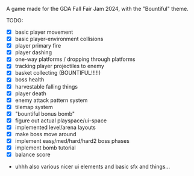 A game made for the GDA Fall Fair Jam 2024, with the "Bountiful" theme.

TODO:
- [x] basic player movement
- [x] basic player-environment collisions
- [x] player primary fire
- [x] player dashing
- [x] one-way platforms / dropping through platforms
- [x] tracking player projectiles to enemy
- [x] basket collecting (BOUNTIFUL!!!!!)
- [x] boss health
- [x] harvestable falling things
- [x] player death
- [x] enemy attack pattern system
- [x] tilemap system
- [x] "bountiful bonus bomb"
- [x] figure out actual playspace/ui-space
- [x] implemented level/arena layouts
- [x] make boss move around
- [x] implement easy/med/hard/hard2 boss phases
- [x] implement bomb tutorial
- [x] balance score
- uhhh also various nicer ui elements and basic sfx and things...
